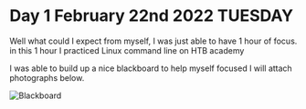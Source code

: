 # Day 1 February 22nd 2022 TUESDAY

Well what could I expect from myself, I was just able to have 1 hour of focus.
in this 1 hour I practiced Linux command line on HTB academy

I was able to build up a nice blackboard to help myself focused I will attach photographs below.

![Blackboard](!IMG_20220222_142305.jpg)